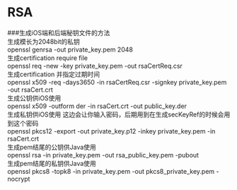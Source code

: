 # RSA


###生成iOS端和后端秘钥文件的方法<br>
生成模长为2048bit的私钥<br>
openssl genrsa -out private_key.pem 2048<br>
生成certification require file<br>
openssl req -new -key private_key.pem -out rsaCertReq.csr<br>
生成certification 并指定过期时间<br>
openssl x509 -req -days3650 -in rsaCertReq.csr -signkey private_key.pem -out rsaCert.crt<br>
生成公钥供iOS使用<br>
openssl x509 -outform der -in rsaCert.crt -out public_key.der<br>
生成私钥供iOS使用 这边会让你输入密码，后期用到在生成secKeyRef的时候会用到这个密码<br>
openssl pkcs12 -export -out private_key.p12 -inkey private_key.pem -in rsaCert.crt<br>
生成pem结尾的公钥供Java使用<br>
openssl rsa -in private_key.pem -out rsa_public_key.pem -pubout<br>
生成pem结尾的私钥供Java使用<br>
openssl pkcs8 -topk8 -in private_key.pem -out pkcs8_private_key.pem -nocrypt<br>
